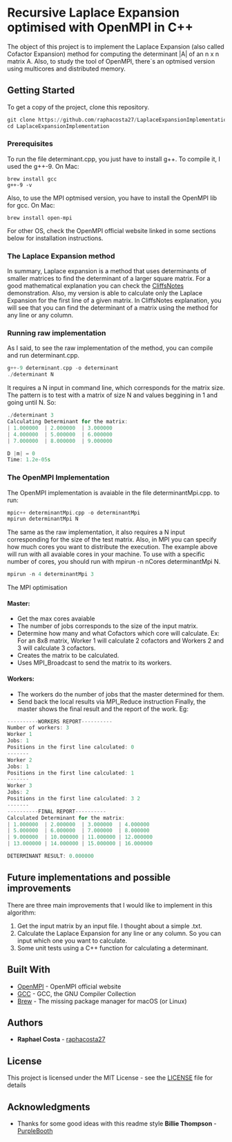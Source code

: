 # Recursive Laplace Expansion optimised with OpenMPI in C++

The object of this project is to implement the Laplace Expansion (also called Cofactor Expansion) method for computing the determinant |A| of an n x n matrix A. Also, to study the tool of OpenMPI, there`s an optmised version using multicores and distributed memory. 

## Getting Started
To get a copy of the project, clone this repository.
```python
git clone https://github.com/raphacosta27/LaplaceExpansionImplementation
cd LaplaceExpansionImplementation
```

### Prerequisites

To run the file determinant.cpp, you just have to install g++. To compile it, I used the g++-9.
On Mac:
```
brew install gcc
g++-9 -v
```
Also, to use the MPI optmised version, you have to install the OpenMPI lib for gcc. 
On Mac:
```
brew install open-mpi 
```
For other OS, check the OpenMPI official website linked in some sections below for installation instructions.

### The Laplace Expansion method
In summary, Laplace expansion is a method that uses determinants of smaller matrices to find the determinant of a larger square matrix. For a good mathematical explanation you can check the [CliffsNotes](https://www.cliffsnotes.com/study-guides/algebra/linear-algebra/the-determinant/laplace-expansions-for-the-determinant) demonstration. Also, my version is able to calculate only the Laplace Expansion for the first line of a given matrix. In CliffsNotes explanation, you will see that you can find the determinant of a matrix using the method for any line or any column.

### Running raw implementation
As I said, to see the raw implementation of the method, you can compile and run determinant.cpp. 
```C++
g++-9 determinant.cpp -o determinant
./determinant N
```
It requires a N input in command line, which corresponds for the matrix size. The pattern is to test with a matrix of size N and values beggining in 1 and going until N. So:

```C++
./determinant 3
Calculating Determinant for the matrix: 
| 1.000000  | 2.000000  | 3.000000  
| 4.000000  | 5.000000  | 6.000000  
| 7.000000  | 8.000000  | 9.000000  

D |m| = 0
Time: 1.2e-05s
```

### The OpenMPI Implementation
The OpenMPI implementation is avaiable in the file determinantMpi.cpp. to run:
```C++
mpic++ determinantMpi.cpp -o determinantMpi
mpirun determinantMpi N
```
The same as the raw implementation, it also requires a N input corresponding for the size of the test matrix. Also, in MPI you can specify how much cores you want to distribute the execution. The example above will run with all avaiable cores in your machine. To use with a specific number of cores, you should run with mpirun -n nCores determinantMpi N.
```C++
mpirun -n 4 determinantMpi 3
```
The MPI optimisation
#### Master:
- Get the max cores avaiable 
- The number of jobs corresponds to the size of the input matrix.
- Determine how many and what Cofactors which core will calculate. Ex: For an 8x8 matrix, Worker 1 will calculate 2 cofactors and Workers 2 and 3 will calculate 3 cofactors. 
- Creates the matrix to be calculated.
- Uses MPI_Broadcast to send the matrix to its workers.
#### Workers:
- The workers do the number of jobs that the master determined for them. 
- Send back the local results via MPI_Reduce instruction
Finally, the master shows the final result and the report of the work. Eg:

```C++
----------WORKERS REPORT----------
Number of workers: 3
Worker 1
Jobs: 1
Positions in the first line calculated: 0 
-------
Worker 2
Jobs: 1
Positions in the first line calculated: 1 
-------
Worker 3
Jobs: 2
Positions in the first line calculated: 3 2 
-------
----------FINAL REPORT----------
Calculated Determinant for the matrix: 
| 1.000000  | 2.000000  | 3.000000  | 4.000000  
| 5.000000  | 6.000000  | 7.000000  | 8.000000  
| 9.000000  | 10.000000 | 11.000000 | 12.000000  
| 13.000000 | 14.000000 | 15.000000 | 16.000000  

DETERMINANT RESULT: 0.000000
```

## Future implementations and possible improvements
There are three main improvements that I would like to implement in this algorithm:
1. Get the input matrix by an input file. I thought about a simple .txt.
2. Calculate the Laplace Expansion for any line or any column. So you can input which one you want to calculate.
3. Some unit tests using a C++ function for calculating a determinant.

## Built With

* [OpenMPI](https://www.open-mpi.org/) - OpenMPI official website
* [GCC](https://gcc.gnu.org/) - GCC, the GNU Compiler Collection
* [Brew](https://brew.sh/) - The missing package manager for macOS (or Linux)

## Authors

* **Raphael Costa** - [raphacosta27](https://github.com/raphacosta27)

## License

This project is licensed under the MIT License - see the [LICENSE](LICENSE) file for details

## Acknowledgments

* Thanks for some good ideas with this readme style **Billie Thompson** - [PurpleBooth](https://github.com/PurpleBooth)
